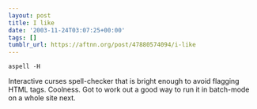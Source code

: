 ```yaml
---
layout: post
title: I like
date: '2003-11-24T03:07:25+00:00'
tags: []
tumblr_url: https://aftnn.org/post/47880574094/i-like
---
```

<p><code>aspell -H</code></p>
<p>Interactive curses spell-checker that is bright enough to avoid flagging HTML tags. Coolness. Got to work out a good way to run it in batch-mode on a whole site next.</p>
